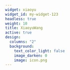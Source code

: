 ```yaml
---
widget: xiaoyu
widget_id: my-widget-123
headless: true
weight: 10
title: XiaoyuWang
active: true
design:
  columns: "2"
  background:
    text_color_light: false
    image_darken: 0
    image: icon.png
---
```

